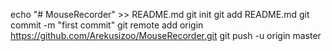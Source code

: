 echo "# MouseRecorder" >> README.md
git init
git add README.md
git commit -m "first commit"
git remote add origin https://github.com/Arekusizoo/MouseRecorder.git
git push -u origin master
